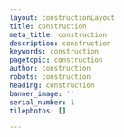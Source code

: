 ```yaml
---
layout: constructionLayout
title: construction
meta_title: construction
description: construction
keywords: construction
pagetopic: construction
author: construction
robots: construction
heading: construction
banner_image: ''
serial_number: 1
tilephotos: []

---
```

